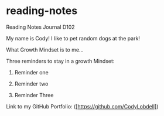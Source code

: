 # reading-notes

Reading Notes Journal D102

My name is Cody! I like to pet random dogs at the park!

What Growth Mindset is to me...

Three reminders to stay in a growth Mindset:

1. Reminder one

2. Reminder two

3. Reminder Three  

Link to my GitHub Portfolio: ([https://github.com/CodyLobdell])
